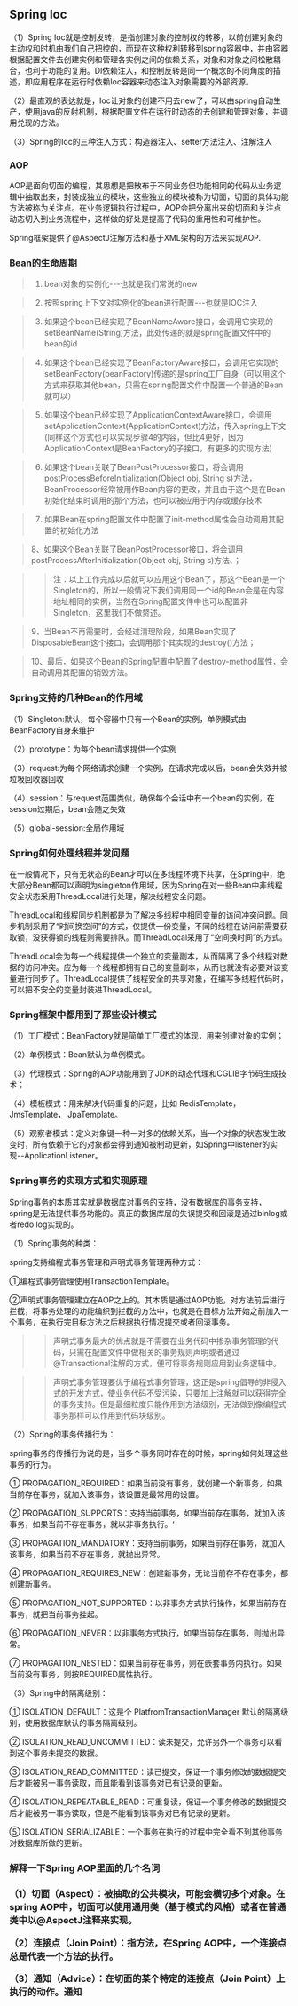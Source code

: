 <h2>Spring Ioc</h2>

（1）Spring Ioc就是控制发转，是指创建对象的控制权的转移，以前创建对象的主动权和时机由我们自己把控的，而现在这种权利转移到spring容器中，并由容器根据配置文件去创建实例和管理各实例之间的依赖关系，对象和对象之间松散耦合，也利于功能的复用。DI依赖注入，和控制反转是同一个概念的不同角度的描述，即应用程序在运行时依赖Ioc容器来动态注入对象需要的外部资源。

（2）最直观的表达就是，Ioc让对象的创建不用去new了，可以由spring自动生产，使用java的反射机制，根据配置文件在运行时动态的去创建和管理对象，并调用兑现的方法。

（3）Spring的Ioc的三种注入方式：构造器注入、setter方法注入、注解注入

<h3>AOP</h3>

AOP是面向切面的编程，其思想是把散布于不同业务但功能相同的代码从业务逻辑中抽取出来，封装成独立的模块，这些独立的模块被称为切面，切面的具体功能方法被称为关注点。在业务逻辑执行过程中，AOP会把分离出来的切面和关注点动态切入到业务流程中，这样做的好处是提高了代码的重用性和可维护性。

Spring框架提供了@AspectJ注解方法和基于XML架构的方法来实现AOP.

<h3>Bean的生命周期</h3>

> 1. bean对象的实例化---也就是我们常说的new

> 2. 按照spring上下文对实例化的bean进行配置---也就是IOC注入

> 3. 如果这个bean已经实现了BeanNameAware接口，会调用它实现的setBeanName(String)方法，此处传递的就是spring配置文件中的bean的id

> 4. 如果这个bean已经实现了BeanFactoryAware接口，会调用它实现的setBeanFactory(beanFactory)传递的是spring工厂自身（可以用这个方式来获取其他bean，只需在spring配置文件中配置一个普通的Bean就可以）

> 5. 如果这个bean已经实现了ApplicationContextAware接口，会调用setApplicationContext(ApplicationContext)方法，传入spring上下文(同样这个方式也可以实现步骤4的内容，但比4更好，因为ApplicationContext是BeanFactory的子接口，有更多的实现方法)

> 6. 如果这个bean关联了BeanPostProcessor接口，将会调用postProcessBeforeInitialization(Object obj, String s)方法，BeanProcessor经常被用作Bean内容的更改，并且由于这个是在Bean初始化结束时调用的那个方法，也可以被应用于内存或缓存技术

> 7. 如果Bean在spring配置文件中配置了init-method属性会自动调用其配置的初始化方法

> 8、如果这个Bean关联了BeanPostProcessor接口，将会调用postProcessAfterInitialization(Object obj, String s)方法、；

>> 注：以上工作完成以后就可以应用这个Bean了，那这个Bean是一个Singleton的，所以一般情况下我们调用同一个id的Bean会是在内容地址相同的实例，当然在Spring配置文件中也可以配置非Singleton，这里我们不做赘述。

> 9、当Bean不再需要时，会经过清理阶段，如果Bean实现了DisposableBean这个接口，会调用那个其实现的destroy()方法；

> 10、最后，如果这个Bean的Spring配置中配置了destroy-method属性，会自动调用其配置的销毁方法。

<h3>Spring支持的几种Bean的作用域</h3>

（1）Singleton:默认，每个容器中只有一个Bean的实例，单例模式由BeanFactory自身来维护

（2）prototype：为每个bean请求提供一个实例

（3）request:为每个网络请求创建一个实例，在请求完成以后，bean会失效并被垃圾回收器回收

（4）session：与request范围类似，确保每个会话中有一个bean的实例，在session过期后，bean会随之失效

（5）global-session:全局作用域


<h3>Spring如何处理线程并发问题</h3>

在一般情况下，只有无状态的Bean才可以在多线程环境下共享，在Spring中，绝大部分Bean都可以声明为singleton作用域，因为Spring在对一些Bean中非线程安全状态采用ThreadLocal进行处理，解决线程安全问题。

ThreadLocal和线程同步机制都是为了解决多线程中相同变量的访问冲突问题。同步机制采用了“时间换空间”的方式，仅提供一份变量，不同的线程在访问前需要获取锁，没获得锁的线程则需要排队。而ThreadLocal采用了“空间换时间”的方式。

ThreadLocal会为每一个线程提供一个独立的变量副本，从而隔离了多个线程对数据的访问冲突。应为每一个线程都拥有自己的变量副本，从而也就没有必要对该变量进行同步了。ThreadLocal提供了线程安全的共享对象，在编写多线程代码时，可以把不安全的变量封装进ThreadLocal。

<h3>Spring框架中都用到了那些设计模式</h3>

（1）工厂模式：BeanFactory就是简单工厂模式的体现，用来创建对象的实例；

（2）单例模式：Bean默认为单例模式。

（3）代理模式：Spring的AOP功能用到了JDK的动态代理和CGLIB字节码生成技术；

（4）模板模式：用来解决代码重复的问题，比如 RedisTemplate，JmsTemplate， JpaTemplate。

（5）观察者模式：定义对象键一种一对多的依赖关系，当一个对象的状态发生改变时，所有依赖于它的对象都会得到通知被制动更新，如Spring中listener的实现--ApplicationListener。

<h3>Spring事务的实现方式和实现原理</h3>

Spring事务的本质其实就是数据库对事务的支持，没有数据库的事务支持，spring是无法提供事务功能的。真正的数据库层的失误提交和回滚是通过binlog或者redo log实现的。

（1）Spring事务的种类：

spring支持编程式事务管理和声明式事务管理两种方式：

①编程式事务管理使用TransactionTemplate。

②声明式事务管理建立在AOP之上的。其本质是通过AOP功能，对方法前后进行拦截，将事务处理的功能编织到拦截的方法中，也就是在目标方法开始之前加入一个事务，在执行完目标方法之后根据执行情况提交或者回滚事务。

>> 声明式事务最大的优点就是不需要在业务代码中掺杂事务管理的代码，只需在配置文件中做相关的事务规则声明或者通过@Transactional注解的方式，便可将事务规则应用到业务逻辑中。

>> 声明式事务管理要优于编程式事务管理，这正是spring倡导的非侵入式的开发方式，使业务代码不受污染，只要加上注解就可以获得完全的事务支持。但是最细粒度只能作用到方法级别，无法做到像编程式事务那样可以作用到代码块级别。

（2）Spring的事务传播行为：

spring事务的传播行为说的是，当多个事务同时存在的时候，spring如何处理这些事务的行为。

① PROPAGATION_REQUIRED：如果当前没有事务，就创建一个新事务，如果当前存在事务，就加入该事务，该设置是最常用的设置。

② PROPAGATION_SUPPORTS：支持当前事务，如果当前存在事务，就加入该事务，如果当前不存在事务，就以非事务执行。‘

③ PROPAGATION_MANDATORY：支持当前事务，如果当前存在事务，就加入该事务，如果当前不存在事务，就抛出异常。

④ PROPAGATION_REQUIRES_NEW：创建新事务，无论当前存不存在事务，都创建新事务。

⑤ PROPAGATION_NOT_SUPPORTED：以非事务方式执行操作，如果当前存在事务，就把当前事务挂起。

⑥ PROPAGATION_NEVER：以非事务方式执行，如果当前存在事务，则抛出异常。

⑦ PROPAGATION_NESTED：如果当前存在事务，则在嵌套事务内执行。如果当前没有事务，则按REQUIRED属性执行。

（3）Spring中的隔离级别：

① ISOLATION_DEFAULT：这是个 PlatfromTransactionManager 默认的隔离级别，使用数据库默认的事务隔离级别。

② ISOLATION_READ_UNCOMMITTED：读未提交，允许另外一个事务可以看到这个事务未提交的数据。

③ ISOLATION_READ_COMMITTED：读已提交，保证一个事务修改的数据提交后才能被另一事务读取，而且能看到该事务对已有记录的更新。

④ ISOLATION_REPEATABLE_READ：可重复读，保证一个事务修改的数据提交后才能被另一事务读取，但是不能看到该事务对已有记录的更新。

⑤ ISOLATION_SERIALIZABLE：一个事务在执行的过程中完全看不到其他事务对数据库所做的更新。

<h3>解释一下Spring AOP里面的几个名词<h3>

（1）切面（Aspect）：被抽取的公共模块，可能会横切多个对象。在spring AOP中，切面可以使用通用类（基于模式的风格）或者在普通类中以@AspectJ注释来实现。

（2）连接点（Join Point）：指方法，在Spring AOP中，一个连接点总是代表一个方法的执行。

（3）通知（Advice）：在切面的某个特定的连接点（Join Point）上执行的动作。通知

